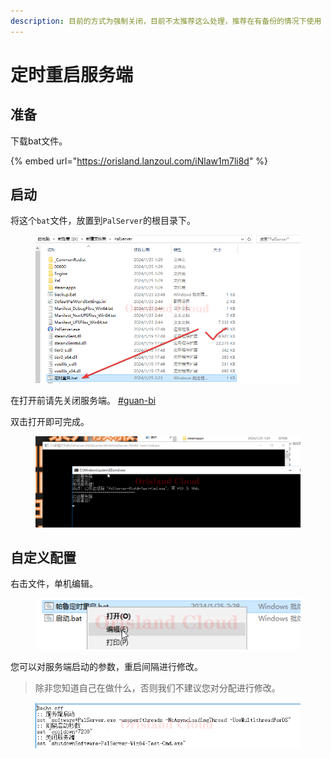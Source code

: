 ```yaml
---
description: 目前的方式为强制关闭，目前不太推荐这么处理，推荐在有备份的情况下使用
---
```


# 定时重启服务端

## 准备

下载bat文件。

{% embed url="https://orisland.lanzoul.com/iNlaw1m7li8d" %}

## 启动

将这个`bat`文件，放置到`PalServer`的根目录下。

<figure><img src="../../../.gitbook/assets/mstsc_bRMfqVaOQP.png" alt=""><figcaption></figcaption></figure>

在打开前请先关闭服务端。 [#guan-bi](qi-dong-guan-bi.md#guan-bi "mention")

双击打开即可完成。

<figure><img src="../../../.gitbook/assets/mstsc_TYZfLDrDPa.png" alt=""><figcaption></figcaption></figure>

## 自定义配置

右击文件，单机编辑。

<figure><img src="../../../.gitbook/assets/mstsc_BFleGL3EBh.png" alt=""><figcaption></figcaption></figure>

您可以对服务端启动的参数，重启间隔进行修改。

> 除非您知道自己在做什么，否则我们不建议您对分配进行修改。

<figure><img src="../../../.gitbook/assets/mstsc_EigsaGeLPt.png" alt=""><figcaption></figcaption></figure>
